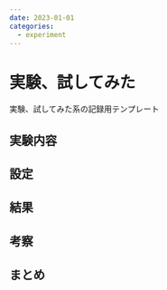 ```yaml
---
date: 2023-01-01
categories:
  - experiment
---
```

# 実験、試してみた

実験、試してみた系の記録用テンプレート

## 実験内容

## 設定

## 結果

## 考察

## まとめ
